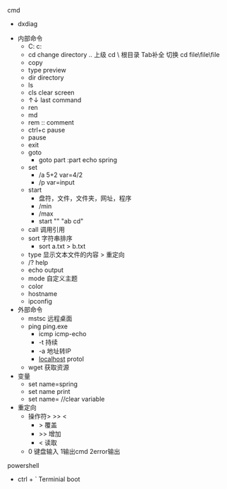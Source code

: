 cmd

- dxdiag

*   内部命令
    *   C: c:
    *   cd change directory .. 上级 cd \ 根目录 Tab补全 切换 cd file\file\file
    *   copy
    *   type preview
    *   dir directory
    *   ls
    *   cls clear screen
    *   ↑↓ last command
    *   ren
    *   md
    *   rem :: comment
    *   ctrl+c pause
    *   pause
    *   exit
    *   goto
        *   goto part :part echo spring
    *   set
        *   /a 5+2 var=4/2
        *   /p var=input
    *   start
        *   盘符，文件，文件夹，网址，程序
        *   /min
        *   /max
        *   start "" "ab cd"
    *   call 调用引用
    *   sort 字符串排序
        *   sort a.txt > b.txt
    *   type 显示文本文件的内容 > 重定向
    *   /? help
    *   echo output
    *   mode 自定义主题
    *   color
    *   hostname
    *   ipconfig
*   外部命令
    *   mstsc 远程桌面
    *   ping ping.exe
        *   icmp icmp-echo
        *   \-t 持续
        *   \-a 地址转IP
        *   [localhost](http://localhost) protol
    *   wget 获取资源
*   变量
    *   set name=spring
    *   set name print
    *   set name= //clear variable
*   重定向
    *   操作符> >> <
        *   \> 覆盖
        *   \>> 增加
        *   < 读取
    *   0 键盘输入 1输出cmd 2error输出


powershell

- ctrl + ` Terminial boot